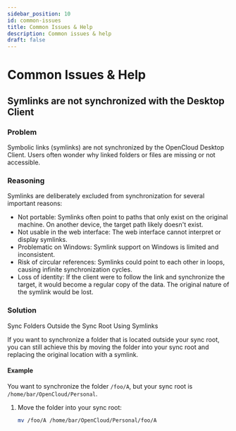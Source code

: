 ```yaml
---
sidebar_position: 10
id: common-issues
title: Common Issues & Help
description: Common issues & help
draft: false
---
```


# Common Issues & Help

## Symlinks are not synchronized with the Desktop Client

### Problem

Symbolic links (symlinks) are not synchronized by the OpenCloud Desktop Client. Users often wonder why linked folders or files are missing or not accessible.

### Reasoning

Symlinks are deliberately excluded from synchronization for several important reasons:

- Not portable: Symlinks often point to paths that only exist on the original machine. On another device, the target path likely doesn't exist.
- Not usable in the web interface: The web interface cannot interpret or display symlinks.
- Problematic on Windows: Symlink support on Windows is limited and inconsistent.
- Risk of circular references: Symlinks could point to each other in loops, causing infinite synchronization cycles.
- Loss of identity: If the client were to follow the link and synchronize the target, it would become a regular copy of the data. The original nature of the symlink would be lost.

### Solution

Sync Folders Outside the Sync Root Using Symlinks

If you want to synchronize a folder that is located outside your sync root, you can still achieve this by moving the folder into your sync root and replacing the original location with a symlink.

#### Example

You want to synchronize the folder `/foo/A`, but your sync root is `/home/bar/OpenCloud/Personal`.

1. Move the folder into your sync root:

   ```bash
   mv /foo/A /home/bar/OpenCloud/Personal/foo/A
   ```
